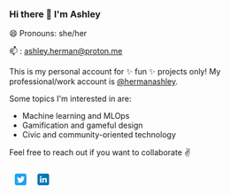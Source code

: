 ### Hi there 👋 I'm Ashley

😄 Pronouns: she/her

📫 : ashley.herman@proton.me

This is my personal account for :sparkles: fun :sparkles: projects only! My professional/work account is [@hermanashley](https://github.com/hermanashley). 

Some topics I'm interested in are:

- Machine learning and MLOps
- Gamification and gameful design 
- Civic and community-oriented technology

Feel free to reach out if you want to collaborate :v:

<a href="https://twitter.com/trashleycodes">
  <img align="left" alt="Twitter" width="21px" style="padding:10px" src="https://raw.githubusercontent.com/edent/SuperTinyIcons/099dc12b59179d07d534069bc8551718f786d91a/images/svg/twitter.svg" />
</a>
<a href="https://www.linkedin.com/in/hermanashley/">
  <img align="left" alt="Ashley Herman Linkedin" width="21px"  style="padding:10px" src="https://raw.githubusercontent.com/edent/SuperTinyIcons/099dc12b59179d07d534069bc8551718f786d91a/images/svg/linkedin.svg" />
</a>

